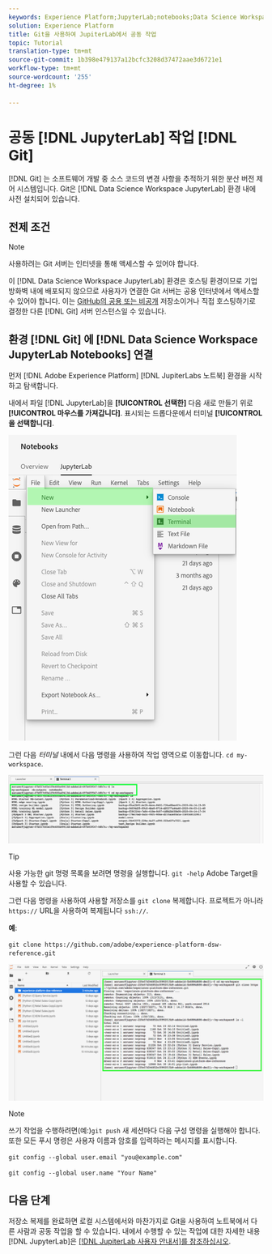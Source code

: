 ```yaml
---
keywords: Experience Platform;JupyterLab;notebooks;Data Science Workspace;popular topics;Git;Github
solution: Experience Platform
title: Git을 사용하여 JupiterLab에서 공동 작업
topic: Tutorial
translation-type: tm+mt
source-git-commit: 1b398e479137a12bcfc3208d37472aae3d6721e1
workflow-type: tm+mt
source-wordcount: '255'
ht-degree: 1%

---
```



# 공동 [!DNL JupyterLab] 작업 [!DNL Git]

[!DNL Git] 는 소프트웨어 개발 중 소스 코드의 변경 사항을 추적하기 위한 분산 버전 제어 시스템입니다. Git은 [!DNL Data Science Workspace JupyterLab] 환경 내에 사전 설치되어 있습니다.

## 전제 조건

>[!NOTE]
>
> 사용하려는 Git 서버는 인터넷을 통해 액세스할 수 있어야 합니다.

이 [!DNL Data Science Workspace JupyterLab] 환경은 호스팅 환경이므로 기업 방화벽 내에 배포되지 않으므로 사용자가 연결한 Git 서버는 공용 인터넷에서 액세스할 수 있어야 합니다. 이는 [GitHub의 공용 또는 비공개](https://github.com/) 저장소이거나 직접 호스팅하기로 결정한 다른 [!DNL Git] 서버 인스턴스일 수 있습니다.

## 환경 [!DNL Git] 에 [!DNL Data Science Workspace JupyterLab Notebooks] 연결

먼저 [!DNL Adobe Experience Platform] [!DNL JupiterLabs [](https://platform.adobe.com/notebooks/jupyterLab) 노트북] 환경을 시작하고 탐색합니다.

내에서 파일 [!DNL JupyterLab]을 **[!UICONTROL 선택한]** 다음 새로 만들기 위로 **[!UICONTROL 마우스를 가져갑니다]**. 표시되는 드롭다운에서 터미널 **[!UICONTROL 을 선택합니다]**.

![JupiterLab Nav](../images/jupyterlab/tutorials/open-terminal.png)

그런 다음 *터미널* 내에서 다음 명령을 사용하여 작업 영역으로 이동합니다. `cd my-workspace`.

![cd 작업 공간](../images/jupyterlab/tutorials/find-workspace.png)

>[!TIP]
>
> 사용 가능한 git 명령 목록을 보려면 명령을 실행합니다. `git -help` Adobe Target을 사용할 수 있습니다.

그런 다음 명령을 사용하여 사용할 저장소를 `git clone` 복제합니다. 프로젝트가 아니라 `https://` URL을 사용하여 복제됩니다 `ssh://`.

**예**:

`git clone https://github.com/adobe/experience-platform-dsw-reference.git`

![복제](../images/jupyterlab/tutorials/git-collaboration.png)

>[!NOTE]
>
> 쓰기 작업을 수행하려면(예:)`git push` 새 세션마다 다음 구성 명령을 실행해야 합니다. 또한 모든 푸시 명령은 사용자 이름과 암호를 입력하라는 메시지를 표시합니다.
>
>`git config --global user.email "you@example.com"`
>
>`git config --global user.name "Your Name"`

## 다음 단계

저장소 복제를 완료하면 로컬 시스템에서와 마찬가지로 Git을 사용하여 노트북에서 다른 사람과 공동 작업을 할 수 있습니다. 내에서 수행할 수 있는 작업에 대한 자세한 내용 [!DNL JupyterLab]은 [[!DNL JupiterLab 사용자 안내서]를 참조하십시오](./overview.md).
